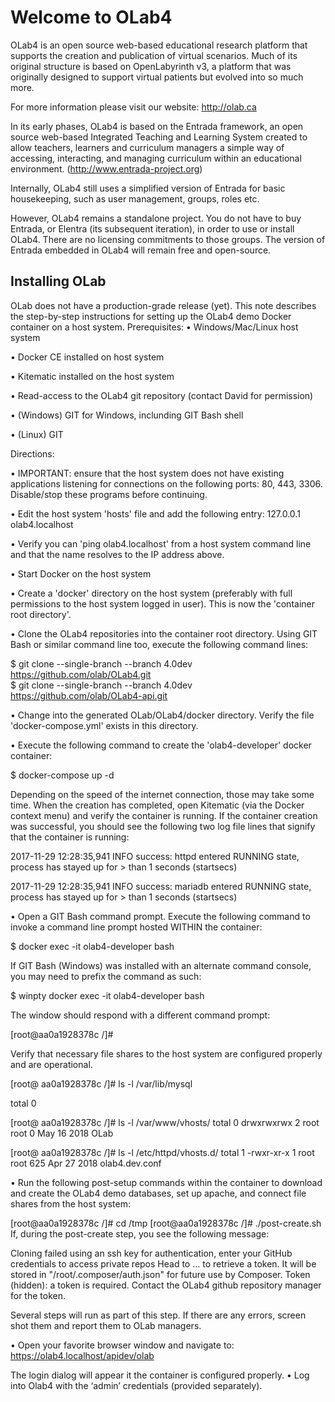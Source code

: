 # Welcome to OLab4

OLab4 is an open source web-based educational research platform that supports the creation and publication of virtual scenarios. Much of its original structure is based on OpenLabyrinth v3, a platform that was originally designed to support virtual patients but evolved into so much more. 

For more information please visit our website: http://olab.ca 

In its early phases, OLab4 is based on the Entrada framework, an open source web-based Integrated Teaching and Learning System created to allow teachers, learners and
curriculum managers a simple way of accessing, interacting, and managing curriculum within an educational environment. (http://www.entrada-project.org)

Internally, OLab4 still uses a simplified version of Entrada for basic housekeeping, such as user management, groups, roles etc. 

However, OLab4 remains a standalone project. You do not have to buy Entrada, or Elentra (its subsequent iteration), in order to use or install OLab4. There are no licensing commitments to those groups. The version of Entrada embedded in OLab4 will remain free and open-source. 

## Installing OLab

OLab does not have a production-grade release (yet).  This note describes the step-by-step instructions for setting up the OLab4 demo Docker container on a host system.
Prerequisites:
•	Windows/Mac/Linux host system

•	Docker CE installed on host system

•	Kitematic installed on the host system

•	Read-access to the OLab4 git repository (contact David for permission)

•	(Windows) GIT for Windows, inclunding GIT Bash shell

•	(Linux) GIT


Directions:

•	IMPORTANT: ensure that the host system does not have existing applications listening for connections on the following ports: 80, 443, 3306.  Disable/stop these programs before continuing.

•	Edit the host system 'hosts' file and add the following entry:
  127.0.0.1 olab4.localhost    
  
•	Verify you can 'ping olab4.localhost' from a host system command line and that the name resolves to the IP address above.

•	Start Docker on the host system

•	Create a 'docker' directory on the host system (preferably with full permissions to the host system logged in user).  This is now the 'container root directory'.

•	Clone the OLab4 repositories into the container root directory.  Using GIT Bash or similar command line too, execute the following command lines:

  $ git clone --single-branch --branch 4.0dev https://github.com/olab/OLab4.git  
  $ git clone --single-branch --branch 4.0dev https://github.com/olab/OLab4-api.git

•	Change into the generated OLab/OLab4/docker directory.  Verify the file 'docker-compose.yml' exists in this directory.

•	Execute the following command to create the 'olab4-developer' docker container:

  $ docker-compose up -d  
  
  Depending on the speed of the internet connection, those may take some time.  When the creation has completed, open Kitematic (via the Docker context menu) and verify the container is running.  If the container creation was successful, you should see the following two log file lines that signify that the container is running:
  
  2017-11-29 12:28:35,941 INFO success: httpd entered RUNNING state, process has stayed up for > than 1 seconds (startsecs)
  
  2017-11-29 12:28:35,941 INFO success: mariadb entered RUNNING state, process has stayed up for > than 1 seconds (startsecs)
  
  
•	Open a GIT Bash command prompt. Execute the following command to invoke a command line prompt hosted WITHIN the container:

  $ docker exec -it olab4-developer bash
  
  If GIT Bash (Windows) was installed with an alternate command console, you may need to prefix the command as such:  
  
  $ winpty docker exec -it olab4-developer bash
  
  The window should respond with a different command prompt:
  
  [root@aa0a1928378c /]#
  
  Verify that necessary file shares to the host system are configured properly and are operational.
  
  [root@ aa0a1928378c /]# ls -l /var/lib/mysql
  
  total 0

  [root@ aa0a1928378c /]# ls -l /var/www/vhosts/
  total 0
  drwxrwxrwx 2 root root 0 May 16  2018 OLab

  [root@ aa0a1928378c /]# ls -l /etc/httpd/vhosts.d/
  total 1
  -rwxr-xr-x 1 root root 625 Apr 27  2018 olab4.dev.conf
  
•	Run the following post-setup commands within the container to download and create the OLab4 demo databases, set up apache, and connect file shares from the host system:

  [root@aa0a1928378c /]# cd /tmp
  [root@aa0a1928378c /]# ./post-create.sh
  If, during the post-create step, you see the following message:
  
  Cloning failed using an ssh key for authentication, enter your GitHub credentials to access private repos
  Head to … to retrieve a token. It will be stored in "/root/.composer/auth.json" for future use by Composer.
  Token (hidden):
  a token is required.  Contact the OLab4 github repository manager for the token.
  
  Several steps will run as part of this step.  If there are any errors, screen shot them and report them to OLab managers.
  
•	Open your favorite browser window and navigate to:
  https://olab4.localhost/apidev/olab
  
  The login dialog will appear it the container is configured properly.
•	Log into Olab4 with the ‘admin’ credentials (provided separately).


